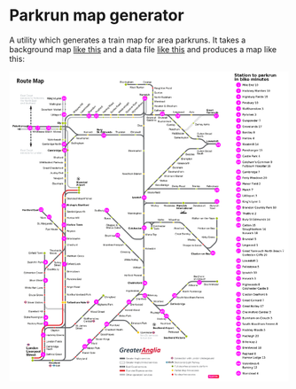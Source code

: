 # Parkrun map generator

A utility which generates a train map for area parkruns.  It takes a background
map [like this](resources/source.png) and a data file [like this](resources/parkruns.csv)
and produces a map like this:

![East Anglia parkruns by train](output/GreaterAngliaParkruns.png)